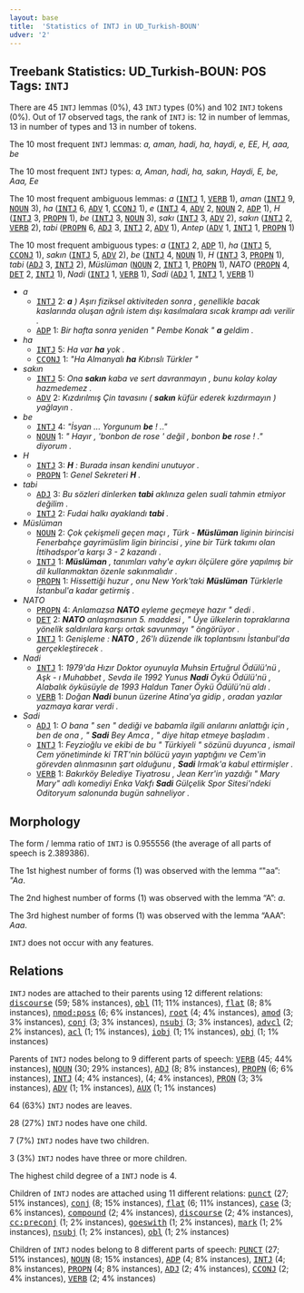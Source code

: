 ```yaml
---
layout: base
title:  'Statistics of INTJ in UD_Turkish-BOUN'
udver: '2'
---
```


## Treebank Statistics: UD_Turkish-BOUN: POS Tags: `INTJ`

There are 45 `INTJ` lemmas (0%), 43 `INTJ` types (0%) and 102 `INTJ` tokens (0%).
Out of 17 observed tags, the rank of `INTJ` is: 12 in number of lemmas, 13 in number of types and 13 in number of tokens.

The 10 most frequent `INTJ` lemmas: <em>a, aman, hadi, ha, haydi, e, EE, H, aaa, be</em>

The 10 most frequent `INTJ` types:  <em>a, Aman, hadi, ha, sakın, Haydi, E, be, Aaa, Ee</em>

The 10 most frequent ambiguous lemmas: <em>a</em> (<tt><a href="tr_boun-pos-INTJ.html">INTJ</a></tt> 1, <tt><a href="tr_boun-pos-VERB.html">VERB</a></tt> 1), <em>aman</em> (<tt><a href="tr_boun-pos-INTJ.html">INTJ</a></tt> 9, <tt><a href="tr_boun-pos-NOUN.html">NOUN</a></tt> 3), <em>ha</em> (<tt><a href="tr_boun-pos-INTJ.html">INTJ</a></tt> 6, <tt><a href="tr_boun-pos-ADV.html">ADV</a></tt> 1, <tt><a href="tr_boun-pos-CCONJ.html">CCONJ</a></tt> 1), <em>e</em> (<tt><a href="tr_boun-pos-INTJ.html">INTJ</a></tt> 4, <tt><a href="tr_boun-pos-ADV.html">ADV</a></tt> 2, <tt><a href="tr_boun-pos-NOUN.html">NOUN</a></tt> 2, <tt><a href="tr_boun-pos-ADP.html">ADP</a></tt> 1), <em>H</em> (<tt><a href="tr_boun-pos-INTJ.html">INTJ</a></tt> 3, <tt><a href="tr_boun-pos-PROPN.html">PROPN</a></tt> 1), <em>be</em> (<tt><a href="tr_boun-pos-INTJ.html">INTJ</a></tt> 3, <tt><a href="tr_boun-pos-NOUN.html">NOUN</a></tt> 3), <em>sakı</em> (<tt><a href="tr_boun-pos-INTJ.html">INTJ</a></tt> 3, <tt><a href="tr_boun-pos-ADV.html">ADV</a></tt> 2), <em>sakın</em> (<tt><a href="tr_boun-pos-INTJ.html">INTJ</a></tt> 2, <tt><a href="tr_boun-pos-VERB.html">VERB</a></tt> 2), <em>tabi</em> (<tt><a href="tr_boun-pos-PROPN.html">PROPN</a></tt> 6, <tt><a href="tr_boun-pos-ADJ.html">ADJ</a></tt> 3, <tt><a href="tr_boun-pos-INTJ.html">INTJ</a></tt> 2, <tt><a href="tr_boun-pos-ADV.html">ADV</a></tt> 1), <em>Antep</em> (<tt><a href="tr_boun-pos-ADV.html">ADV</a></tt> 1, <tt><a href="tr_boun-pos-INTJ.html">INTJ</a></tt> 1, <tt><a href="tr_boun-pos-PROPN.html">PROPN</a></tt> 1)

The 10 most frequent ambiguous types:  <em>a</em> (<tt><a href="tr_boun-pos-INTJ.html">INTJ</a></tt> 2, <tt><a href="tr_boun-pos-ADP.html">ADP</a></tt> 1), <em>ha</em> (<tt><a href="tr_boun-pos-INTJ.html">INTJ</a></tt> 5, <tt><a href="tr_boun-pos-CCONJ.html">CCONJ</a></tt> 1), <em>sakın</em> (<tt><a href="tr_boun-pos-INTJ.html">INTJ</a></tt> 5, <tt><a href="tr_boun-pos-ADV.html">ADV</a></tt> 2), <em>be</em> (<tt><a href="tr_boun-pos-INTJ.html">INTJ</a></tt> 4, <tt><a href="tr_boun-pos-NOUN.html">NOUN</a></tt> 1), <em>H</em> (<tt><a href="tr_boun-pos-INTJ.html">INTJ</a></tt> 3, <tt><a href="tr_boun-pos-PROPN.html">PROPN</a></tt> 1), <em>tabi</em> (<tt><a href="tr_boun-pos-ADJ.html">ADJ</a></tt> 3, <tt><a href="tr_boun-pos-INTJ.html">INTJ</a></tt> 2), <em>Müslüman</em> (<tt><a href="tr_boun-pos-NOUN.html">NOUN</a></tt> 2, <tt><a href="tr_boun-pos-INTJ.html">INTJ</a></tt> 1, <tt><a href="tr_boun-pos-PROPN.html">PROPN</a></tt> 1), <em>NATO</em> (<tt><a href="tr_boun-pos-PROPN.html">PROPN</a></tt> 4, <tt><a href="tr_boun-pos-DET.html">DET</a></tt> 2, <tt><a href="tr_boun-pos-INTJ.html">INTJ</a></tt> 1), <em>Nadi</em> (<tt><a href="tr_boun-pos-INTJ.html">INTJ</a></tt> 1, <tt><a href="tr_boun-pos-VERB.html">VERB</a></tt> 1), <em>Sadi</em> (<tt><a href="tr_boun-pos-ADJ.html">ADJ</a></tt> 1, <tt><a href="tr_boun-pos-INTJ.html">INTJ</a></tt> 1, <tt><a href="tr_boun-pos-VERB.html">VERB</a></tt> 1)


* <em>a</em>
  * <tt><a href="tr_boun-pos-INTJ.html">INTJ</a></tt> 2: <em><b>a</b> ) Aşırı fiziksel aktiviteden sonra , genellikle bacak kaslarında oluşan ağrılı istem dışı kasılmalara sıcak krampı adı verilir .</em>
  * <tt><a href="tr_boun-pos-ADP.html">ADP</a></tt> 1: <em>Bir hafta sonra yeniden " Pembe Konak " <b>a</b> geldim .</em>
* <em>ha</em>
  * <tt><a href="tr_boun-pos-INTJ.html">INTJ</a></tt> 5: <em>Ha var <b>ha</b> yok .</em>
  * <tt><a href="tr_boun-pos-CCONJ.html">CCONJ</a></tt> 1: <em>"Ha Almanyalı <b>ha</b> Kıbrıslı Türkler "</em>
* <em>sakın</em>
  * <tt><a href="tr_boun-pos-INTJ.html">INTJ</a></tt> 5: <em>Ona <b>sakın</b> kaba ve sert davranmayın , bunu kolay kolay hazmedemez .</em>
  * <tt><a href="tr_boun-pos-ADV.html">ADV</a></tt> 2: <em>Kızdırılmış Çin tavasını ( <b>sakın</b> küfür ederek kızdırmayın ) yağlayın .</em>
* <em>be</em>
  * <tt><a href="tr_boun-pos-INTJ.html">INTJ</a></tt> 4: <em>"İsyan ... Yorgunum <b>be</b> ! .."</em>
  * <tt><a href="tr_boun-pos-NOUN.html">NOUN</a></tt> 1: <em>" Hayır , 'bonbon de rose ' değil , bonbon <b>be</b> rose ! ." diyorum .</em>
* <em>H</em>
  * <tt><a href="tr_boun-pos-INTJ.html">INTJ</a></tt> 3: <em><b>H</b> : Burada insan kendini unutuyor .</em>
  * <tt><a href="tr_boun-pos-PROPN.html">PROPN</a></tt> 1: <em>Genel Sekreteri <b>H</b> .</em>
* <em>tabi</em>
  * <tt><a href="tr_boun-pos-ADJ.html">ADJ</a></tt> 3: <em>Bu sözleri dinlerken <b>tabi</b> aklınıza gelen suali tahmin etmiyor değilim .</em>
  * <tt><a href="tr_boun-pos-INTJ.html">INTJ</a></tt> 2: <em>Fudai halkı ayaklandı <b>tabi</b> .</em>
* <em>Müslüman</em>
  * <tt><a href="tr_boun-pos-NOUN.html">NOUN</a></tt> 2: <em>Çok çekişmeli geçen maçı , Türk - <b>Müslüman</b> liginin birincisi Fenerbahçe gayrimüslim ligin birincisi , yine bir Türk takımı olan İttihadspor'a karşı 3 - 2 kazandı .</em>
  * <tt><a href="tr_boun-pos-INTJ.html">INTJ</a></tt> 1: <em><b>Müslüman</b> , tanımları vahy'e aykırı ölçülere göre yapılmış bir dil kullanmaktan özenle sakınmalıdır .</em>
  * <tt><a href="tr_boun-pos-PROPN.html">PROPN</a></tt> 1: <em>Hissettiği huzur , onu New York'taki <b>Müslüman</b> Türklerle İstanbul'a kadar getirmiş .</em>
* <em>NATO</em>
  * <tt><a href="tr_boun-pos-PROPN.html">PROPN</a></tt> 4: <em>Anlamazsa <b>NATO</b> eyleme geçmeye hazır " dedi .</em>
  * <tt><a href="tr_boun-pos-DET.html">DET</a></tt> 2: <em><b>NATO</b> anlaşmasının 5. maddesi , " Üye ülkelerin topraklarına yönelik saldırılara karşı ortak savunmayı " öngörüyor .</em>
  * <tt><a href="tr_boun-pos-INTJ.html">INTJ</a></tt> 1: <em>Genişleme : <b>NATO</b> , 26'lı düzende ilk toplantısını İstanbul'da gerçekleştirecek .</em>
* <em>Nadi</em>
  * <tt><a href="tr_boun-pos-INTJ.html">INTJ</a></tt> 1: <em>1979'da Hızır Doktor oyunuyla Muhsin Ertuğrul Ödülü'nü , Aşk - ı Muhabbet , Sevda ile 1992 Yunus <b>Nadi</b> Öykü Ödülü'nü , Alabalık öyküsüyle de 1993 Haldun Taner Öykü Ödülü'nü aldı .</em>
  * <tt><a href="tr_boun-pos-VERB.html">VERB</a></tt> 1: <em>Doğan <b>Nadi</b> bunun üzerine Atina'ya gidip , oradan yazılar yazmaya karar verdi .</em>
* <em>Sadi</em>
  * <tt><a href="tr_boun-pos-ADJ.html">ADJ</a></tt> 1: <em>O bana " sen " dediği ve babamla ilgili anılarını anlattığı için , ben de ona , " <b>Sadi</b> Bey Amca , " diye hitap etmeye başladım .</em>
  * <tt><a href="tr_boun-pos-INTJ.html">INTJ</a></tt> 1: <em>Feyzioğlu ve ekibi de bu " Türkiyeli " sözünü duyunca , ismail Cem yönetiminde ki TRT'nin bölücü yayın yaptığını ve Cem'in görevden alınmasının şart olduğunu , <b>Sadi</b> Irmak'a kabul ettirmişler .</em>
  * <tt><a href="tr_boun-pos-VERB.html">VERB</a></tt> 1: <em>Bakırköy Belediye Tiyatrosu , Jean Kerr'in yazdığı " Mary Mary" adlı komediyi Enka Vakfı <b>Sadi</b> Gülçelik Spor Sitesi'ndeki Oditoryum salonunda bugün sahneliyor .</em>

## Morphology

The form / lemma ratio of `INTJ` is 0.955556 (the average of all parts of speech is 2.389386).

The 1st highest number of forms (1) was observed with the lemma “"aa”: <em>"Aa</em>.

The 2nd highest number of forms (1) was observed with the lemma “A”: <em>a</em>.

The 3rd highest number of forms (1) was observed with the lemma “AAA”: <em>Aaa</em>.

`INTJ` does not occur with any features.


## Relations

`INTJ` nodes are attached to their parents using 12 different relations: <tt><a href="tr_boun-dep-discourse.html">discourse</a></tt> (59; 58% instances), <tt><a href="tr_boun-dep-obl.html">obl</a></tt> (11; 11% instances), <tt><a href="tr_boun-dep-flat.html">flat</a></tt> (8; 8% instances), <tt><a href="tr_boun-dep-nmod-poss.html">nmod:poss</a></tt> (6; 6% instances), <tt><a href="tr_boun-dep-root.html">root</a></tt> (4; 4% instances), <tt><a href="tr_boun-dep-amod.html">amod</a></tt> (3; 3% instances), <tt><a href="tr_boun-dep-conj.html">conj</a></tt> (3; 3% instances), <tt><a href="tr_boun-dep-nsubj.html">nsubj</a></tt> (3; 3% instances), <tt><a href="tr_boun-dep-advcl.html">advcl</a></tt> (2; 2% instances), <tt><a href="tr_boun-dep-acl.html">acl</a></tt> (1; 1% instances), <tt><a href="tr_boun-dep-iobj.html">iobj</a></tt> (1; 1% instances), <tt><a href="tr_boun-dep-obj.html">obj</a></tt> (1; 1% instances)

Parents of `INTJ` nodes belong to 9 different parts of speech: <tt><a href="tr_boun-pos-VERB.html">VERB</a></tt> (45; 44% instances), <tt><a href="tr_boun-pos-NOUN.html">NOUN</a></tt> (30; 29% instances), <tt><a href="tr_boun-pos-ADJ.html">ADJ</a></tt> (8; 8% instances), <tt><a href="tr_boun-pos-PROPN.html">PROPN</a></tt> (6; 6% instances), <tt><a href="tr_boun-pos-INTJ.html">INTJ</a></tt> (4; 4% instances),  (4; 4% instances), <tt><a href="tr_boun-pos-PRON.html">PRON</a></tt> (3; 3% instances), <tt><a href="tr_boun-pos-ADV.html">ADV</a></tt> (1; 1% instances), <tt><a href="tr_boun-pos-AUX.html">AUX</a></tt> (1; 1% instances)

64 (63%) `INTJ` nodes are leaves.

28 (27%) `INTJ` nodes have one child.

7 (7%) `INTJ` nodes have two children.

3 (3%) `INTJ` nodes have three or more children.

The highest child degree of a `INTJ` node is 4.

Children of `INTJ` nodes are attached using 11 different relations: <tt><a href="tr_boun-dep-punct.html">punct</a></tt> (27; 51% instances), <tt><a href="tr_boun-dep-conj.html">conj</a></tt> (8; 15% instances), <tt><a href="tr_boun-dep-flat.html">flat</a></tt> (6; 11% instances), <tt><a href="tr_boun-dep-case.html">case</a></tt> (3; 6% instances), <tt><a href="tr_boun-dep-compound.html">compound</a></tt> (2; 4% instances), <tt><a href="tr_boun-dep-discourse.html">discourse</a></tt> (2; 4% instances), <tt><a href="tr_boun-dep-cc-preconj.html">cc:preconj</a></tt> (1; 2% instances), <tt><a href="tr_boun-dep-goeswith.html">goeswith</a></tt> (1; 2% instances), <tt><a href="tr_boun-dep-mark.html">mark</a></tt> (1; 2% instances), <tt><a href="tr_boun-dep-nsubj.html">nsubj</a></tt> (1; 2% instances), <tt><a href="tr_boun-dep-obl.html">obl</a></tt> (1; 2% instances)

Children of `INTJ` nodes belong to 8 different parts of speech: <tt><a href="tr_boun-pos-PUNCT.html">PUNCT</a></tt> (27; 51% instances), <tt><a href="tr_boun-pos-NOUN.html">NOUN</a></tt> (8; 15% instances), <tt><a href="tr_boun-pos-ADP.html">ADP</a></tt> (4; 8% instances), <tt><a href="tr_boun-pos-INTJ.html">INTJ</a></tt> (4; 8% instances), <tt><a href="tr_boun-pos-PROPN.html">PROPN</a></tt> (4; 8% instances), <tt><a href="tr_boun-pos-ADJ.html">ADJ</a></tt> (2; 4% instances), <tt><a href="tr_boun-pos-CCONJ.html">CCONJ</a></tt> (2; 4% instances), <tt><a href="tr_boun-pos-VERB.html">VERB</a></tt> (2; 4% instances)

